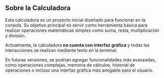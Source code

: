 ## Sobre la Calculadora

Esta calculadora es un proyecto inicial diseñado para funcionar en la consola. Su objetivo principal es servir como herramienta básica para realizar operaciones matemáticas simples como suma, resta, multiplicación y división.  

Actualmente, la calculadora **no cuenta con interfaz gráfica** y todas las interacciones se realizan mediante texto en la terminal. 

En futuras versiones, se podrían agregar funcionalidades más avanzadas, como operaciones complejas, memoria de cálculos, historial de operaciones o incluso una interfaz gráfica más amigable para el usuario.

